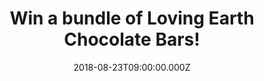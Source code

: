 ---
campaign-uuid: "c-57c01404-9063-4757-898a-babd077a7d47"
type: "Competition"
category: "Gifts"
date: "2018-08-23T09:00:00.000Z"
end-date: "2018-09-30T23:59:00.000Z"
disable-form: false
is_promoted: true
has_entry_page: true
title: "Win a bundle of Loving Earth Chocolate Bars!"
competition-description: "<p>At Loving Earth they make their chocolate from cacao\
  \ which has been grown by the Ashaninka community, in the remote forest at the source\
  \ of the Amazon River in Peru, working hard to make their products in the best way\
  \ possible!</p>\r\n<p>We are giving away a bundle of Loving Earth Chocolate Bars\
  \ to one of our lucky NME AAA members including their most popular flavours: Crunchy\
  \ Mint Dark Chocolate, Dark Chocolate, Hazelnut Mylk Chocolate… and many more!</p>\r\
  \n<p>If you love chocolate as much as we do, click below for a chance to win!</p>"
hero-header: "Win a bundle of Loving Earth Chocolate Bars!"
terms-confirmation: "N/A"
banner-img: "https://assets.expresslyapp.com/asset-635616c0-de95-4589-8add-a4aff8d63980.jpg"
logo-left-href: "http://lovingearth.com"
logo-left-image: "https://assets.expresslyapp.com/d76aa2d2-f7b2-4eb2-a4c0-e833c5e6bf04-thumb.png"
logo-left-title: "Loving Earth"
bg-image-hero: "https://assets.expresslyapp.com/asset-1e024619-4152-4a87-a728-8de4060db39f.jpg"
bg-image-first: "https://assets.expresslyapp.com/asset-bd1f2588-155b-421e-895a-72ab327120bc.jpg"
bg-image-second: "https://assets.expresslyapp.com/asset-92a20f59-9d3a-40c7-88ab-38f9777461c8.jpg"
bg-image-third: "https://assets.expresslyapp.com/asset-de715bf4-b35f-438b-8dad-e1503c8874b0.jpg"
section1-content: "<p>Loving Earth is an ethically driven chocolate company that believes\
  \ that Food is Sacred. They make healthy indulgences, in a way that’s good for the\
  \ planet that is their 100% plant-based chocolate, from cacao grown by the Ashaninka\
  \ community at the Amazon River in Peru, where the cacao bean originates.</p>\r\n\
  <p>They are made from plants, wrapped in plants and sourced from the source – all\
  \ of their chocolate bars are wrapped in a clear film that is 100% plant-based,\
  \ 100% compostable and made from renewable sources!</p>"
section2-content: "<p>Organic, no numbers or preservatives, only real whole food!</p>\
  \ \r\n<p>At Loving Earth they're blessed with the best team in the world who ensure\
  \ that their organic fairly traded ingredients become the high-quality products\
  \ which end up in your hands.</p>\r\n<p>With over a dozen countries represented,\
  \ they are truly an international ensemble!</p>"
section3-content: "<p>If you can't wait to try their amazing range of chocolates,\
  \ now you can!</p>\r\n<p> Enter the form below for a chance to win a bundle of Loving\
  \ Earth Chocolate Bars including: Crunchy Mint Dark Chocolate, Dark Chocolate, Hazelnut\
  \ Mylk Chocolate, Lemon Cheesecake Caramel Chocolate, Raspberry Cashew Mylk Chocolate,\
  \ Salted Caramel and 85% Dark Chocolate!</p>\r\n<p>Good luck!</p>"
entry-title: "Win a bundle of Loving Earth Chocolate Bars!"
entry-content: "Enter the draw to win a bundle of Loving Earth Chocolate Bars by completing\
  \ the form below before 23:59 on 23th of September 2018."
has-winner: false
prize-description: "A bundle of Loving Earth Chocolate Bars (8 bars):\r\nCrunchy Mint\
  \ Dark Chocolate, Dark Chocolate, Hazelnut Mylk Chocolate, Lemon Cheesecake Caramel\
  \ Chocolate, Raspberry Cashew Mylk Chocolate, Salted Caramel and 85% Dark Chocolate"
special-conditions: "Multiple entries are allowed up to one every day."
---